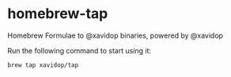 # homebrew-tap

Homebrew Formulae to @xavidop binaries, powered by @xavidop

Run the following command to start using it:
```bash
brew tap xavidop/tap
```
